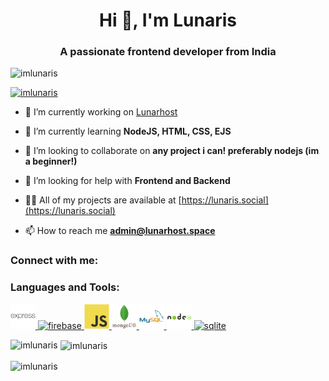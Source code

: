 <h1 align="center">Hi 👋, I'm Lunaris</h1>
<h3 align="center">A passionate frontend developer from India</h3>

<p align="left"> <img src="https://komarev.com/ghpvc/?username=imlunaris&label=Profile%20views&color=0e75b6&style=flat" alt="imlunaris" /> </p>

<p align="left"> <a href="https://github.com/ryo-ma/github-profile-trophy"><img src="https://github-profile-trophy.vercel.app/?username=imlunaris" alt="imlunaris" /></a> </p>

- 🔭 I’m currently working on [Lunarhost](https://lunarhost.space)

- 🌱 I’m currently learning **NodeJS, HTML, CSS, EJS**

- 👯 I’m looking to collaborate on **any project i can! preferably nodejs (im a beginner!)**

- 🤝 I’m looking for help with **Frontend and Backend**

- 👨‍💻 All of my projects are available at [https://lunaris.social](https://lunaris.social)

- 📫 How to reach me **admin@lunarhost.space**

<h3 align="left">Connect with me:</h3>
<p align="left">
</p>

<h3 align="left">Languages and Tools:</h3>
<p align="left"> <a href="https://expressjs.com" target="_blank" rel="noreferrer"> <img src="https://raw.githubusercontent.com/devicons/devicon/master/icons/express/express-original-wordmark.svg" alt="express" width="40" height="40"/> </a> <a href="https://firebase.google.com/" target="_blank" rel="noreferrer"> <img src="https://www.vectorlogo.zone/logos/firebase/firebase-icon.svg" alt="firebase" width="40" height="40"/> </a> <a href="https://developer.mozilla.org/en-US/docs/Web/JavaScript" target="_blank" rel="noreferrer"> <img src="https://raw.githubusercontent.com/devicons/devicon/master/icons/javascript/javascript-original.svg" alt="javascript" width="40" height="40"/> </a> <a href="https://www.mongodb.com/" target="_blank" rel="noreferrer"> <img src="https://raw.githubusercontent.com/devicons/devicon/master/icons/mongodb/mongodb-original-wordmark.svg" alt="mongodb" width="40" height="40"/> </a> <a href="https://www.mysql.com/" target="_blank" rel="noreferrer"> <img src="https://raw.githubusercontent.com/devicons/devicon/master/icons/mysql/mysql-original-wordmark.svg" alt="mysql" width="40" height="40"/> </a> <a href="https://nodejs.org" target="_blank" rel="noreferrer"> <img src="https://raw.githubusercontent.com/devicons/devicon/master/icons/nodejs/nodejs-original-wordmark.svg" alt="nodejs" width="40" height="40"/> </a> <a href="https://www.sqlite.org/" target="_blank" rel="noreferrer"> <img src="https://www.vectorlogo.zone/logos/sqlite/sqlite-icon.svg" alt="sqlite" width="40" height="40"/> </a> </p>

<p><img align="left" src="https://github-readme-stats.vercel.app/api/top-langs?username=imlunaris&show_icons=true&locale=en&layout=compact" alt="imlunaris" /></p>

<p>&nbsp;<img align="center" src="https://github-readme-stats.vercel.app/api?username=imlunaris&show_icons=true&locale=en" alt="imlunaris" /></p>

<p><img align="center" src="https://github-readme-streak-stats.herokuapp.com/?user=imlunaris&" alt="imlunaris" /></p>

